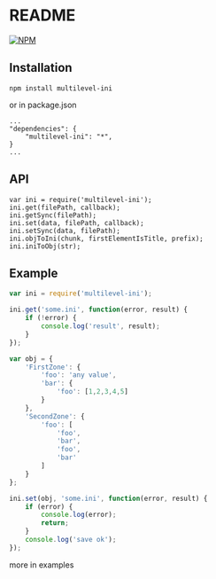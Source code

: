# README #

[![NPM](https://nodei.co/npm/multilevel-ini.png?downloads=true&stars=true)](https://nodei.co/npm/multilevel-ini/)

## Installation ##

```
npm install multilevel-ini
```
or in package.json
```
...
"dependencies": {
    "multilevel-ini": "*",
}
...
```

## API ##

```
var ini = require('multilevel-ini');
ini.get(filePath, callback);
ini.getSync(filePath);
ini.set(data, filePath, callback);
ini.setSync(data, filePath);
ini.objToIni(chunk, firstElementIsTitle, prefix);
ini.iniToObj(str);
```

## Example ##

```js
var ini = require('multilevel-ini');

ini.get('some.ini', function(error, result) {
    if (!error) {
        console.log('result', result);
    }
});

var obj = {
    'FirstZone': {
        'foo': 'any value',
        'bar': {
            'foo': [1,2,3,4,5]
        }
    },
    'SecondZone': {
        'foo': [
            'foo',
            'bar',
            'foo',
            'bar'
        ]
    }
};

ini.set(obj, 'some.ini', function(error, result) {
    if (error) {
        console.log(error);
        return;
    }
    console.log('save ok');
});
```

more in examples
